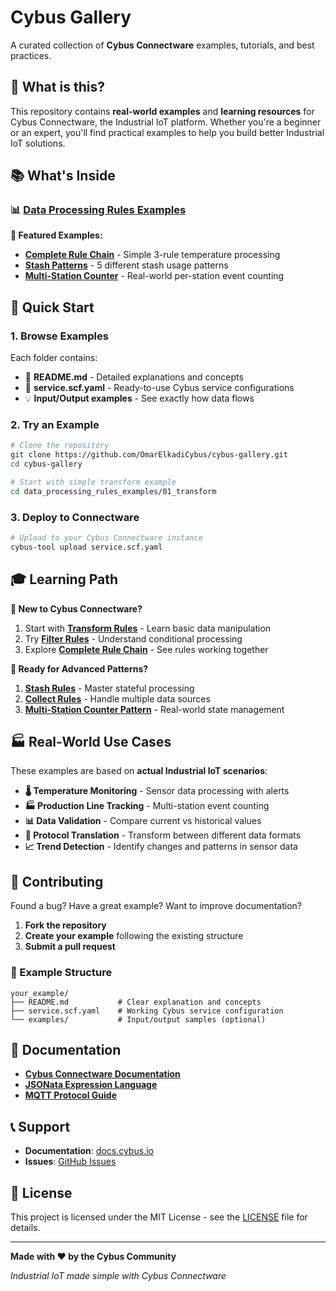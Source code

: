 # Cybus Gallery

A curated collection of **Cybus Connectware** examples, tutorials, and best practices.

## 🎯 What is this?

This repository contains **real-world examples** and **learning resources** for Cybus Connectware, the Industrial IoT platform. Whether you're a beginner or an expert, you'll find practical examples to help you build better Industrial IoT solutions.

## 📚 What's Inside

### 📊 [Data Processing Rules Examples](./data_processing_rules_examples/)

**🎯 Featured Examples:**
- **[Complete Rule Chain](./data_processing_rules_examples/complete_rule_chain_example.scf.yaml)** - Simple 3-rule temperature processing
- **[Stash Patterns](./data_processing_rules_examples/04_stash/)** - 5 different stash usage patterns
- **[Multi-Station Counter](./data_processing_rules_examples/04_stash/service.scf.yaml#L214)** - Real-world per-station event counting

## 🚀 Quick Start

### 1. **Browse Examples**
Each folder contains:
- 📖 **README.md** - Detailed explanations and concepts
- 🔧 **service.scf.yaml** - Ready-to-use Cybus service configurations
- 💡 **Input/Output examples** - See exactly how data flows

### 2. **Try an Example**
```bash
# Clone the repository
git clone https://github.com/OmarElkadiCybus/cybus-gallery.git
cd cybus-gallery

# Start with simple transform example
cd data_processing_rules_examples/01_transform
```

### 3. **Deploy to Connectware**
```bash
# Upload to your Cybus Connectware instance
cybus-tool upload service.scf.yaml
```

## 🎓 Learning Path

**👶 New to Cybus Connectware?**
1. Start with **[Transform Rules](./data_processing_rules_examples/01_transform/)** - Learn basic data manipulation
2. Try **[Filter Rules](./data_processing_rules_examples/02_filter/)** - Understand conditional processing
3. Explore **[Complete Rule Chain](./data_processing_rules_examples/complete_rule_chain_example.scf.yaml)** - See rules working together

**🔧 Ready for Advanced Patterns?**
1. **[Stash Rules](./data_processing_rules_examples/04_stash/)** - Master stateful processing
2. **[Collect Rules](./data_processing_rules_examples/07_collect/)** - Handle multiple data sources
3. **[Multi-Station Counter Pattern](./data_processing_rules_examples/04_stash/service.scf.yaml#L214)** - Real-world state management

## 🏭 Real-World Use Cases

These examples are based on **actual Industrial IoT scenarios**:

- **🌡️ Temperature Monitoring** - Sensor data processing with alerts
- **🏭 Production Line Tracking** - Multi-station event counting
- **📊 Data Validation** - Compare current vs historical values
- **🔄 Protocol Translation** - Transform between different data formats
- **📈 Trend Detection** - Identify changes and patterns in sensor data

## 🤝 Contributing

Found a bug? Have a great example? Want to improve documentation?

1. **Fork the repository**
2. **Create your example** following the existing structure
3. **Submit a pull request**

### 📝 Example Structure
```
your_example/
├── README.md           # Clear explanation and concepts
├── service.scf.yaml    # Working Cybus service configuration  
└── examples/           # Input/output samples (optional)
```

## 📖 Documentation

- **[Cybus Connectware Documentation](https://docs.cybus.io/)**
- **[JSONata Expression Language](https://jsonata.org/)**
- **[MQTT Protocol Guide](https://mqtt.org/)**

## 📞 Support

- **Documentation**: [docs.cybus.io](https://docs.cybus.io/)
- **Issues**: [GitHub Issues](https://github.com/OmarElkadiCybus/cybus-gallery/issues)

## 📜 License

This project is licensed under the MIT License - see the [LICENSE](LICENSE) file for details.

---

**Made with ❤️ by the Cybus Community**

*Industrial IoT made simple with Cybus Connectware*
